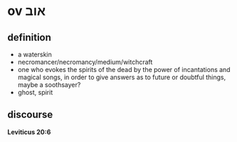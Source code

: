 # ov אוב

## definition

- a waterskin
- necromancer/necromancy/medium/witchcraft
- one who evokes the spirits of the dead by the power of incantations and magical songs, in order to give answers as to future or doubtful things, maybe a soothsayer?
- ghost, spirit

## discourse

**Leviticus 20:6**
